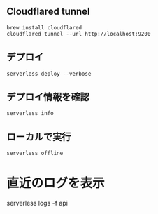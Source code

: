 ## Cloudflared tunnel
```
brew install cloudflared
cloudflared tunnel --url http://localhost:9200
```

## デプロイ
```
serverless deploy --verbose
```
## デプロイ情報を確認
``` 
serverless info
```
## ローカルで実行
```
serverless offline
```
# 直近のログを表示
serverless logs -f api
